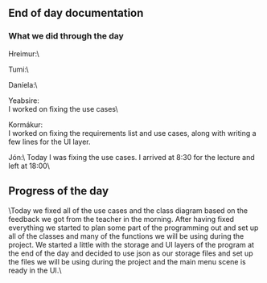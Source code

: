 ## End of day documentation

### What we did through the day 
Hreimur:\

Tumi:\

Daníela:\

Yeabsire:\
I worked on fixing the use cases\

Kormákur:\
I worked on fixing the requirements list and use cases, along with writing a few lines for the UI layer. 

Jón:\ Today I was fixing the use cases. I arrived at 8:30 for the lecture and left at 18:00\

## Progress of the day
\Today we fixed all of the use cases and the class diagram based on the feedback we got from the teacher in the morning. After having fixed everything we started to plan some part of the programming out and set up all of the classes and many of the functions we will be using during the project. We started a little with the storage and UI layers of the program at the end of the day and decided to use json as our storage files and set up the files we will be using during the project and the main menu scene is ready in the UI.\